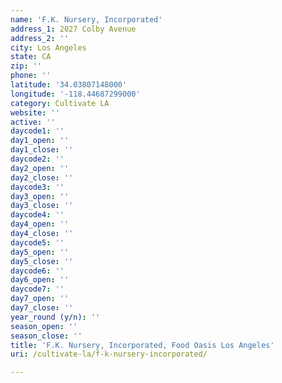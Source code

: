 ```yaml
---
name: 'F.K. Nursery, Incorporated'
address_1: 2027 Colby Avenue
address_2: ''
city: Los Angeles
state: CA
zip: ''
phone: ''
latitude: '34.03807148000'
longitude: '-118.44687299000'
category: Cultivate LA
website: ''
active: ''
daycode1: ''
day1_open: ''
day1_close: ''
daycode2: ''
day2_open: ''
day2_close: ''
daycode3: ''
day3_open: ''
day3_close: ''
daycode4: ''
day4_open: ''
day4_close: ''
daycode5: ''
day5_open: ''
day5_close: ''
daycode6: ''
day6_open: ''
daycode7: ''
day7_open: ''
day7_close: ''
year_round (y/n): ''
season_open: ''
season_close: ''
title: 'F.K. Nursery, Incorporated, Food Oasis Los Angeles'
uri: /cultivate-la/f-k-nursery-incorporated/

---
```

